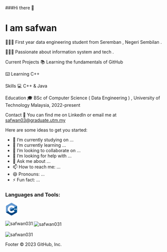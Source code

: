  ###Hi there 👋
# I am safwan

👩🏻‍🎓 First year data engineering student from Seremban , Negeri Sembilan .

👩🏻‍💻 Passionate about information system and tech .

Current Projects
📚 Learning the fundamentals of GitHub

⌨️ Learning C++

Skills
💻 C++ & Java

Education
🎓 BSc of Computer Science ( Data Engineering ) , University of Technology Malaysia, 2022-present

Contact
📧 You can find me on LinkedIn or email me at safwan03@graduate.utm.my


Here are some ideas to get you started:

- 🔭 I’m currently studying on ...
- 🌱 I’m currently learning ...
- 👯 I’m looking to collaborate on ...
- 🤔 I’m looking for help with ...
- 💬 Ask me about ...
- 📫 How to reach me: ...
- 😄 Pronouns: ...
- ⚡ Fun fact: ...



<h3 align="left">Languages and Tools:</h3>
<p align="left"> <a href="https://www.w3schools.com/cpp/" target="_blank" rel="noreferrer"> <img src="https://raw.githubusercontent.com/devicons/devicon/master/icons/cplusplus/cplusplus-original.svg" alt="cplusplus" width="40" height="40"/> </a> 

<p><img align="left" src="https://github-readme-stats.vercel.app/api/top-langs?username=safwan031&show_icons=true&locale=en&layout=compact" alt="safwan031" /></p>

<p>&nbsp;<img align="center" src="https://github-readme-stats.vercel.app/api?username=safwan031&show_icons=true&locale=en" alt="safwan031" /></p>

<p><img align="center" src="https://github-readme-streak-stats.herokuapp.com/?user=safwan031&" alt="safwan031" /></p>
Footer
© 2023 GitHub, Inc.
